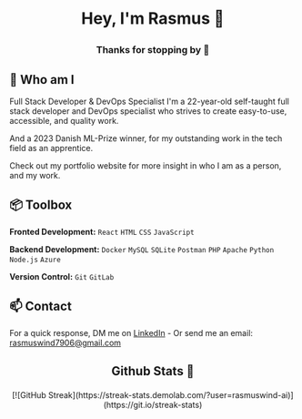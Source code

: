 # <p align="center"> Hey, I'm Rasmus 👋</p>

### <p align="center"> Thanks for stopping by 🙏</p>


## 🙌 Who am I

Full Stack Developer & DevOps Specialist
I'm a 22-year-old self-taught full stack developer and DevOps specialist who strives to create easy-to-use, accessible, and quality work.

And a 2023 Danish ML-Prize winner, for my outstanding work in the tech field as an apprentice.

Check out my portfolio website for more insight in who I am as a person, and my work.

## 📦 Toolbox
 
 **Fronted Development:** `React` `HTML` `CSS` `JavaScript`

 **Backend Development:** `Docker` `MySQL` `SQLite` `Postman` `PHP` `Apache` `Python` `Node.js` `Azure` </p>

 **Version Control:** `Git` `GitLab`


## 📫 Contact

 For a quick response, DM me on [LinkedIn](https://www.linkedin.com/in/rasmus-wind/) - Or send me an email: rasmuswind7906@gmail.com

## <p align="center"> Github Stats 💙 </p>

<p align="center"> [![GitHub Streak](https://streak-stats.demolab.com/?user=rasmuswind-ai)](https://git.io/streak-stats) </p>
